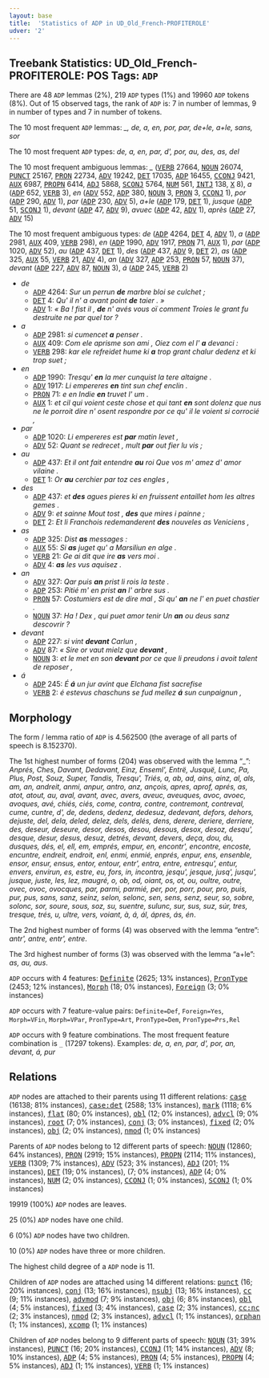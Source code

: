 ```yaml
---
layout: base
title:  'Statistics of ADP in UD_Old_French-PROFITEROLE'
udver: '2'
---
```


## Treebank Statistics: UD_Old_French-PROFITEROLE: POS Tags: `ADP`

There are 48 `ADP` lemmas (2%), 219 `ADP` types (1%) and 19960 `ADP` tokens (8%).
Out of 15 observed tags, the rank of `ADP` is: 7 in number of lemmas, 9 in number of types and 7 in number of tokens.

The 10 most frequent `ADP` lemmas: <em>_, de, a, en, por, par, de+le, a+le, sans, sor</em>

The 10 most frequent `ADP` types:  <em>de, a, en, par, d', por, au, des, as, del</em>

The 10 most frequent ambiguous lemmas: <em>_</em> (<tt><a href="fro_profiterole-pos-VERB.html">VERB</a></tt> 27664, <tt><a href="fro_profiterole-pos-NOUN.html">NOUN</a></tt> 26074, <tt><a href="fro_profiterole-pos-PUNCT.html">PUNCT</a></tt> 25167, <tt><a href="fro_profiterole-pos-PRON.html">PRON</a></tt> 22734, <tt><a href="fro_profiterole-pos-ADV.html">ADV</a></tt> 19242, <tt><a href="fro_profiterole-pos-DET.html">DET</a></tt> 17035, <tt><a href="fro_profiterole-pos-ADP.html">ADP</a></tt> 16455, <tt><a href="fro_profiterole-pos-CCONJ.html">CCONJ</a></tt> 9421, <tt><a href="fro_profiterole-pos-AUX.html">AUX</a></tt> 6987, <tt><a href="fro_profiterole-pos-PROPN.html">PROPN</a></tt> 6414, <tt><a href="fro_profiterole-pos-ADJ.html">ADJ</a></tt> 5868, <tt><a href="fro_profiterole-pos-SCONJ.html">SCONJ</a></tt> 5764, <tt><a href="fro_profiterole-pos-NUM.html">NUM</a></tt> 561, <tt><a href="fro_profiterole-pos-INTJ.html">INTJ</a></tt> 138, <tt><a href="fro_profiterole-pos-X.html">X</a></tt> 8), <em>a</em> (<tt><a href="fro_profiterole-pos-ADP.html">ADP</a></tt> 652, <tt><a href="fro_profiterole-pos-VERB.html">VERB</a></tt> 3), <em>en</em> (<tt><a href="fro_profiterole-pos-ADV.html">ADV</a></tt> 552, <tt><a href="fro_profiterole-pos-ADP.html">ADP</a></tt> 380, <tt><a href="fro_profiterole-pos-NOUN.html">NOUN</a></tt> 3, <tt><a href="fro_profiterole-pos-PRON.html">PRON</a></tt> 3, <tt><a href="fro_profiterole-pos-CCONJ.html">CCONJ</a></tt> 1), <em>por</em> (<tt><a href="fro_profiterole-pos-ADP.html">ADP</a></tt> 290, <tt><a href="fro_profiterole-pos-ADV.html">ADV</a></tt> 1), <em>par</em> (<tt><a href="fro_profiterole-pos-ADP.html">ADP</a></tt> 230, <tt><a href="fro_profiterole-pos-ADV.html">ADV</a></tt> 5), <em>a+le</em> (<tt><a href="fro_profiterole-pos-ADP.html">ADP</a></tt> 179, <tt><a href="fro_profiterole-pos-DET.html">DET</a></tt> 1), <em>jusque</em> (<tt><a href="fro_profiterole-pos-ADP.html">ADP</a></tt> 51, <tt><a href="fro_profiterole-pos-SCONJ.html">SCONJ</a></tt> 1), <em>devant</em> (<tt><a href="fro_profiterole-pos-ADP.html">ADP</a></tt> 47, <tt><a href="fro_profiterole-pos-ADV.html">ADV</a></tt> 9), <em>avuec</em> (<tt><a href="fro_profiterole-pos-ADP.html">ADP</a></tt> 42, <tt><a href="fro_profiterole-pos-ADV.html">ADV</a></tt> 1), <em>après</em> (<tt><a href="fro_profiterole-pos-ADP.html">ADP</a></tt> 27, <tt><a href="fro_profiterole-pos-ADV.html">ADV</a></tt> 15)

The 10 most frequent ambiguous types:  <em>de</em> (<tt><a href="fro_profiterole-pos-ADP.html">ADP</a></tt> 4264, <tt><a href="fro_profiterole-pos-DET.html">DET</a></tt> 4, <tt><a href="fro_profiterole-pos-ADV.html">ADV</a></tt> 1), <em>a</em> (<tt><a href="fro_profiterole-pos-ADP.html">ADP</a></tt> 2981, <tt><a href="fro_profiterole-pos-AUX.html">AUX</a></tt> 409, <tt><a href="fro_profiterole-pos-VERB.html">VERB</a></tt> 298), <em>en</em> (<tt><a href="fro_profiterole-pos-ADP.html">ADP</a></tt> 1990, <tt><a href="fro_profiterole-pos-ADV.html">ADV</a></tt> 1917, <tt><a href="fro_profiterole-pos-PRON.html">PRON</a></tt> 71, <tt><a href="fro_profiterole-pos-AUX.html">AUX</a></tt> 1), <em>par</em> (<tt><a href="fro_profiterole-pos-ADP.html">ADP</a></tt> 1020, <tt><a href="fro_profiterole-pos-ADV.html">ADV</a></tt> 52), <em>au</em> (<tt><a href="fro_profiterole-pos-ADP.html">ADP</a></tt> 437, <tt><a href="fro_profiterole-pos-DET.html">DET</a></tt> 1), <em>des</em> (<tt><a href="fro_profiterole-pos-ADP.html">ADP</a></tt> 437, <tt><a href="fro_profiterole-pos-ADV.html">ADV</a></tt> 9, <tt><a href="fro_profiterole-pos-DET.html">DET</a></tt> 2), <em>as</em> (<tt><a href="fro_profiterole-pos-ADP.html">ADP</a></tt> 325, <tt><a href="fro_profiterole-pos-AUX.html">AUX</a></tt> 55, <tt><a href="fro_profiterole-pos-VERB.html">VERB</a></tt> 21, <tt><a href="fro_profiterole-pos-ADV.html">ADV</a></tt> 4), <em>an</em> (<tt><a href="fro_profiterole-pos-ADV.html">ADV</a></tt> 327, <tt><a href="fro_profiterole-pos-ADP.html">ADP</a></tt> 253, <tt><a href="fro_profiterole-pos-PRON.html">PRON</a></tt> 57, <tt><a href="fro_profiterole-pos-NOUN.html">NOUN</a></tt> 37), <em>devant</em> (<tt><a href="fro_profiterole-pos-ADP.html">ADP</a></tt> 227, <tt><a href="fro_profiterole-pos-ADV.html">ADV</a></tt> 87, <tt><a href="fro_profiterole-pos-NOUN.html">NOUN</a></tt> 3), <em>á</em> (<tt><a href="fro_profiterole-pos-ADP.html">ADP</a></tt> 245, <tt><a href="fro_profiterole-pos-VERB.html">VERB</a></tt> 2)


* <em>de</em>
  * <tt><a href="fro_profiterole-pos-ADP.html">ADP</a></tt> 4264: <em>Sur un perrun <b>de</b> marbre bloi se culchet ;</em>
  * <tt><a href="fro_profiterole-pos-DET.html">DET</a></tt> 4: <em>Qu' il n' a avant point <b>de</b> taier . »</em>
  * <tt><a href="fro_profiterole-pos-ADV.html">ADV</a></tt> 1: <em>« Ba ! fist il , <b>de</b> n' avés vous oï comment Troies le grant fu destruite ne par quel tor ?</em>
* <em>a</em>
  * <tt><a href="fro_profiterole-pos-ADP.html">ADP</a></tt> 2981: <em>si cumencet <b>a</b> penser .</em>
  * <tt><a href="fro_profiterole-pos-AUX.html">AUX</a></tt> 409: <em>Com ele aprisme son ami , Oiez com el l' <b>a</b> devanci :</em>
  * <tt><a href="fro_profiterole-pos-VERB.html">VERB</a></tt> 298: <em>kar ele refreidet hume ki <b>a</b> trop grant chalur dedenz et ki trop suet ;</em>
* <em>en</em>
  * <tt><a href="fro_profiterole-pos-ADP.html">ADP</a></tt> 1990: <em>Tresqu' <b>en</b> la mer cunquist la tere altaigne .</em>
  * <tt><a href="fro_profiterole-pos-ADV.html">ADV</a></tt> 1917: <em>Li empereres <b>en</b> tint sun chef enclin .</em>
  * <tt><a href="fro_profiterole-pos-PRON.html">PRON</a></tt> 71: <em>e en Indie <b>en</b> truvet l' um .</em>
  * <tt><a href="fro_profiterole-pos-AUX.html">AUX</a></tt> 1: <em>et cil qui voient ceste chose et qui tant <b>en</b> sont dolenz que nus ne le porroit dire n' osent respondre por ce qu' il le voient si corrocié ,</em>
* <em>par</em>
  * <tt><a href="fro_profiterole-pos-ADP.html">ADP</a></tt> 1020: <em>Li empereres est <b>par</b> matin levet ,</em>
  * <tt><a href="fro_profiterole-pos-ADV.html">ADV</a></tt> 52: <em>Quant se redrecet , mult <b>par</b> out fier lu vis ;</em>
* <em>au</em>
  * <tt><a href="fro_profiterole-pos-ADP.html">ADP</a></tt> 437: <em>Et il ont fait entendre <b>au</b> roi Que vos m' amez d' amor vilaine .</em>
  * <tt><a href="fro_profiterole-pos-DET.html">DET</a></tt> 1: <em>Or <b>au</b> cerchier par toz ces engles ,</em>
* <em>des</em>
  * <tt><a href="fro_profiterole-pos-ADP.html">ADP</a></tt> 437: <em>et <b>des</b> agues pieres ki en fruissent entaillet hom les altres gemes .</em>
  * <tt><a href="fro_profiterole-pos-ADV.html">ADV</a></tt> 9: <em>et sainne Mout tost , <b>des</b> que mires i painne ;</em>
  * <tt><a href="fro_profiterole-pos-DET.html">DET</a></tt> 2: <em>Et li Franchois redemanderent <b>des</b> nouveles as Veniciens ,</em>
* <em>as</em>
  * <tt><a href="fro_profiterole-pos-ADP.html">ADP</a></tt> 325: <em>Dist <b>as</b> messages :</em>
  * <tt><a href="fro_profiterole-pos-AUX.html">AUX</a></tt> 55: <em>Si <b>as</b> juget qu' a Marsiliun en alge .</em>
  * <tt><a href="fro_profiterole-pos-VERB.html">VERB</a></tt> 21: <em>Ge ai dit que ire <b>as</b> vers moi .</em>
  * <tt><a href="fro_profiterole-pos-ADV.html">ADV</a></tt> 4: <em><b>as</b> les vus aquisez .</em>
* <em>an</em>
  * <tt><a href="fro_profiterole-pos-ADV.html">ADV</a></tt> 327: <em>Qar puis <b>an</b> prist li rois la teste .</em>
  * <tt><a href="fro_profiterole-pos-ADP.html">ADP</a></tt> 253: <em>Pitié m' en prist <b>an</b> l' arbre sus .</em>
  * <tt><a href="fro_profiterole-pos-PRON.html">PRON</a></tt> 57: <em>Costumiers est de dire mal , Si qu' <b>an</b> ne l' en puet chastier .</em>
  * <tt><a href="fro_profiterole-pos-NOUN.html">NOUN</a></tt> 37: <em>Ha ! Dex , qui puet amor tenir Un <b>an</b> ou deus sanz descovrir ?</em>
* <em>devant</em>
  * <tt><a href="fro_profiterole-pos-ADP.html">ADP</a></tt> 227: <em>si vint <b>devant</b> Carlun ,</em>
  * <tt><a href="fro_profiterole-pos-ADV.html">ADV</a></tt> 87: <em>« Sire or vaut mielz que <b>devant</b> ,</em>
  * <tt><a href="fro_profiterole-pos-NOUN.html">NOUN</a></tt> 3: <em>et le met en son <b>devant</b> por ce que li preudons i avoit talent de reposer ,</em>
* <em>á</em>
  * <tt><a href="fro_profiterole-pos-ADP.html">ADP</a></tt> 245: <em>É <b>á</b> un jur avint que Elchana fist sacrefise</em>
  * <tt><a href="fro_profiterole-pos-VERB.html">VERB</a></tt> 2: <em>é estevus chaschuns se fud mellez <b>á</b> sun cunpaignun ,</em>

## Morphology

The form / lemma ratio of `ADP` is 4.562500 (the average of all parts of speech is 8.152370).

The 1st highest number of forms (204) was observed with the lemma “_”: <em>Anprés, Ches, Davant, Dedavant, Einz, Enseml', Entrë, Jusquë, Lunc, Pa, Plus, Post, Souz, Super, Tandis, Tresqu', Triés, a, ab, ad, ains, ainz, al, als, am, an, andreit, anmi, anpur, antro, anz, ançois, apres, aprof, aprés, as, atot, atout, au, aval, avant, avec, avers, aveuc, aveuques, avoc, avoec, avoques, avé, chiés, ciés, come, contra, contre, contremont, contreval, cume, cuntre, d', de, dedens, dedenz, dedesuz, dedevant, defors, dehors, dejuste, del, dela, deled, delez, dels, delés, dens, derere, deriere, derriere, des, deseur, deseure, desor, desos, desou, desous, desox, desoz, desqu', desque, desur, desus, desuz, detrés, devant, devers, deça, dou, du, dusques, dés, el, ell, em, emprés, empur, en, encontr', encontre, encoste, encuntre, endreit, endroit, enl, enmi, enmié, enprés, enpur, ens, ensenble, ensor, ensur, ensus, entor, entour, entr', entra, entre, entresqu', entur, envers, envirun, es, estre, eu, fors, in, incontra, jesqu', jesque, jusq', jusqu', jusque, juste, les, lez, maugré, o, ob, od, oiant, os, ot, ou, oultre, outre, ovec, ovoc, ovocques, par, parmi, parmié, per, por, porr, pour, pro, puis, pur, pus, sans, sanz, seinz, selon, selonc, sen, sens, senz, seur, so, sobre, solonc, sor, soure, sous, soz, su, suentre, sulunc, sur, sus, suz, súr, tres, tresque, trés, u, ultre, vers, voiant, à, á, ál, ápres, ás, én</em>.

The 2nd highest number of forms (4) was observed with the lemma “entre”: <em>antr', antre, entr', entre</em>.

The 3rd highest number of forms (3) was observed with the lemma “a+le”: <em>as, au, aus</em>.

`ADP` occurs with 4 features: <tt><a href="fro_profiterole-feat-Definite.html">Definite</a></tt> (2625; 13% instances), <tt><a href="fro_profiterole-feat-PronType.html">PronType</a></tt> (2453; 12% instances), <tt><a href="fro_profiterole-feat-Morph.html">Morph</a></tt> (18; 0% instances), <tt><a href="fro_profiterole-feat-Foreign.html">Foreign</a></tt> (3; 0% instances)

`ADP` occurs with 7 feature-value pairs: `Definite=Def`, `Foreign=Yes`, `Morph=VFin`, `Morph=VPar`, `PronType=Art`, `PronType=Dem`, `PronType=Prs,Rel`

`ADP` occurs with 9 feature combinations.
The most frequent feature combination is `_` (17297 tokens).
Examples: <em>de, a, en, par, d', por, an, devant, á, pur</em>


## Relations

`ADP` nodes are attached to their parents using 11 different relations: <tt><a href="fro_profiterole-dep-case.html">case</a></tt> (16138; 81% instances), <tt><a href="fro_profiterole-dep-case-det.html">case:det</a></tt> (2588; 13% instances), <tt><a href="fro_profiterole-dep-mark.html">mark</a></tt> (1118; 6% instances), <tt><a href="fro_profiterole-dep-flat.html">flat</a></tt> (80; 0% instances), <tt><a href="fro_profiterole-dep-obl.html">obl</a></tt> (12; 0% instances), <tt><a href="fro_profiterole-dep-advcl.html">advcl</a></tt> (9; 0% instances), <tt><a href="fro_profiterole-dep-root.html">root</a></tt> (7; 0% instances), <tt><a href="fro_profiterole-dep-conj.html">conj</a></tt> (3; 0% instances), <tt><a href="fro_profiterole-dep-fixed.html">fixed</a></tt> (2; 0% instances), <tt><a href="fro_profiterole-dep-obj.html">obj</a></tt> (2; 0% instances), <tt><a href="fro_profiterole-dep-nmod.html">nmod</a></tt> (1; 0% instances)

Parents of `ADP` nodes belong to 12 different parts of speech: <tt><a href="fro_profiterole-pos-NOUN.html">NOUN</a></tt> (12860; 64% instances), <tt><a href="fro_profiterole-pos-PRON.html">PRON</a></tt> (2919; 15% instances), <tt><a href="fro_profiterole-pos-PROPN.html">PROPN</a></tt> (2114; 11% instances), <tt><a href="fro_profiterole-pos-VERB.html">VERB</a></tt> (1309; 7% instances), <tt><a href="fro_profiterole-pos-ADV.html">ADV</a></tt> (523; 3% instances), <tt><a href="fro_profiterole-pos-ADJ.html">ADJ</a></tt> (201; 1% instances), <tt><a href="fro_profiterole-pos-DET.html">DET</a></tt> (19; 0% instances),  (7; 0% instances), <tt><a href="fro_profiterole-pos-ADP.html">ADP</a></tt> (4; 0% instances), <tt><a href="fro_profiterole-pos-NUM.html">NUM</a></tt> (2; 0% instances), <tt><a href="fro_profiterole-pos-CCONJ.html">CCONJ</a></tt> (1; 0% instances), <tt><a href="fro_profiterole-pos-SCONJ.html">SCONJ</a></tt> (1; 0% instances)

19919 (100%) `ADP` nodes are leaves.

25 (0%) `ADP` nodes have one child.

6 (0%) `ADP` nodes have two children.

10 (0%) `ADP` nodes have three or more children.

The highest child degree of a `ADP` node is 11.

Children of `ADP` nodes are attached using 14 different relations: <tt><a href="fro_profiterole-dep-punct.html">punct</a></tt> (16; 20% instances), <tt><a href="fro_profiterole-dep-conj.html">conj</a></tt> (13; 16% instances), <tt><a href="fro_profiterole-dep-nsubj.html">nsubj</a></tt> (13; 16% instances), <tt><a href="fro_profiterole-dep-cc.html">cc</a></tt> (9; 11% instances), <tt><a href="fro_profiterole-dep-advmod.html">advmod</a></tt> (7; 9% instances), <tt><a href="fro_profiterole-dep-obj.html">obj</a></tt> (6; 8% instances), <tt><a href="fro_profiterole-dep-obl.html">obl</a></tt> (4; 5% instances), <tt><a href="fro_profiterole-dep-fixed.html">fixed</a></tt> (3; 4% instances), <tt><a href="fro_profiterole-dep-case.html">case</a></tt> (2; 3% instances), <tt><a href="fro_profiterole-dep-cc-nc.html">cc:nc</a></tt> (2; 3% instances), <tt><a href="fro_profiterole-dep-nmod.html">nmod</a></tt> (2; 3% instances), <tt><a href="fro_profiterole-dep-advcl.html">advcl</a></tt> (1; 1% instances), <tt><a href="fro_profiterole-dep-orphan.html">orphan</a></tt> (1; 1% instances), <tt><a href="fro_profiterole-dep-xcomp.html">xcomp</a></tt> (1; 1% instances)

Children of `ADP` nodes belong to 9 different parts of speech: <tt><a href="fro_profiterole-pos-NOUN.html">NOUN</a></tt> (31; 39% instances), <tt><a href="fro_profiterole-pos-PUNCT.html">PUNCT</a></tt> (16; 20% instances), <tt><a href="fro_profiterole-pos-CCONJ.html">CCONJ</a></tt> (11; 14% instances), <tt><a href="fro_profiterole-pos-ADV.html">ADV</a></tt> (8; 10% instances), <tt><a href="fro_profiterole-pos-ADP.html">ADP</a></tt> (4; 5% instances), <tt><a href="fro_profiterole-pos-PRON.html">PRON</a></tt> (4; 5% instances), <tt><a href="fro_profiterole-pos-PROPN.html">PROPN</a></tt> (4; 5% instances), <tt><a href="fro_profiterole-pos-ADJ.html">ADJ</a></tt> (1; 1% instances), <tt><a href="fro_profiterole-pos-VERB.html">VERB</a></tt> (1; 1% instances)

